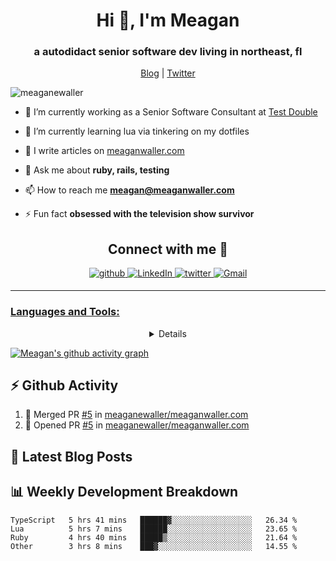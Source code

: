 <head>
  <link rel="stylesheet" href="https://cdnjs.cloudflare.com/ajax/libs/font-awesome/4.7.0/css/font-awesome.min.css">
  <link rel="stylesheet" href="https://cdn.jsdelivr.net/gh/devicons/devicon@v2.15.1/devicon.min.css">
</head>

<h1 align="center">Hi 👋, I'm Meagan</h1>
<h3 align="center">a autodidact senior software dev living in northeast, fl</h3>
<p align="center">
  <a href="https://meaganwaller.com" target="_blank" alt="Blog">Blog</a> | <a href="https://twitter.com/meaganewaller" target="_blank" alt="Twitter">Twitter</a>
</p>

<p align="left"> <img src="https://komarev.com/ghpvc/?username=meaganewaller" alt="meaganewaller" /> </p>

- 🔭 I’m currently working as a Senior Software Consultant at [Test Double](http://testdouble.com)

- 🌱 I’m currently learning lua via tinkering on my dotfiles

- 📝 I write articles on [meaganwaller.com](http://meaganwaller.com)

- 💬 Ask me about **ruby, rails, testing**

- 📫 How to reach me **meagan@meaganwaller.com**

- ⚡ Fun fact **obsessed with the television show survivor**

<h2 align="center">Connect with me 🤝</h2>

<p align="center">
<a href="https://github.com/meaganewaller" target="_blank">
  <img src=https://img.shields.io/badge/github-%2324292e.svg?&style=for-the-badge&logo=github&logoColor=white alt=github style="margin-bottom: 5px;" />
</a>
<a href="https://www.linkedin.com/in/meaganewaller/" target="_blank">
  <img alt="LinkedIn" src="https://img.shields.io/badge/linkedin%20-%230077B5.svg?&style=for-the-badge&logo=linkedin&logoColor=white"/>
</a>
<a href="https://twitter.com/meaganewaller" target="_blank">
  <img src=https://img.shields.io/badge/twitter-%2300acee.svg?&style=for-the-badge&logo=twitter&logoColor=white alt=twitter style="margin-bottom: 5px;" />
</a>
<!-- <a href="https://meaganwaller.com/"> -->
<!--   <img src="https://img.shields.io/badge/Hashnode-2962FF?style=for-the-badge&logo=hashnode&logoColor=white"></a> -->
<a href="mailto:meagan@meaganwaller.com">
  <img alt="Gmail" src="https://img.shields.io/badge/Gmail-D14836?style=for-the-badge&logo=gmail&logoColor=white" />
</p>

---

<h3 align="left">Languages and Tools:</h3>
<p align="left">
  <!-- <a href="#"> -->
  <!--   <img src="https://cdn.jsdelivr.net/gh/devicons/devicon/icons/html5/html5-original.svg" height="40" width="40" /> -->
  <!-- </a> -->
  <!-- <a href="#"> -->
  <!--   <img src="https://cdn.jsdelivr.net/gh/devicons/devicon/icons/css3/css3-original.svg" height="40" width="40" /> -->
  <!-- </a> -->
  <!--  <a href="#"> -->
  <!--   <img src="https://cdn.jsdelivr.net/gh/devicons/devicon/icons/javascript/javascript-original.svg" height="40" width="40" /> -->
  <!-- </a> -->
  <!-- <a href="#"> -->
  <!--   <img src="https://cdn.jsdelivr.net/gh/devicons/devicon/icons/tailwindcss/tailwindcss-plain.svg" height="40" width="40" /> -->
  <!-- </a> -->
  <!-- <a href="#"> -->
  <!--   <img src="https://cdn.jsdelivr.net/gh/devicons/devicon/icons/git/git-original.svg" height="40" width="40" /> -->
  <!-- </a> -->
  <!-- <a href="#"> -->
  <!--   <img src="https://cdn.jsdelivr.net/gh/devicons/devicon/icons/react/react-original.svg" height="40" width="40" /> -->
  <!-- </a> -->
  <!-- <a href="#"> -->
  <!--   <img src="https://cdn.jsdelivr.net/gh/devicons/devicon/icons/python/python-original.svg" height="40" width="40" /> -->
  <!-- </a> -->
  <!-- <a href="#"> -->
  <!--   <img src="https://cdn.jsdelivr.net/gh/devicons/devicon/icons/nodejs/nodejs-original.svg" height="40" width="40"/> -->
  <!-- </a> -->
  <!-- <a href="#"> -->
  <!--   <i class="devicon-nextjs-original-wordmark" style="font-size:50px;"></i> -->
  <!-- </a> -->
</p>

<details align="center">
  <summary>GitHub Tropies 🏆</summary>
  <p align="center">
    <a href="https://github.com/ryo-ma/github-profile-trophy" target="_blank">
      <img src="https://github-profile-trophy.vercel.app/?username=meaganewaller&theme=gruvbox"/>
    </a>
  </p>
</details>

[![Meagan's github activity graph](https://github-readme-activity-graph.cyclic.app/graph?username=meaganewaller&theme=react)](https://github.com/ashutosh00710/github-readme-activity-graph)

## ⚡ Github Activity
<!--START_SECTION:activity-->
1. 🎉 Merged PR [#5](https://github.com/meaganewaller/meaganwaller.com/pull/5) in [meaganewaller/meaganwaller.com](https://github.com/meaganewaller/meaganwaller.com)
2. 💪 Opened PR [#5](https://github.com/meaganewaller/meaganwaller.com/pull/5) in [meaganewaller/meaganwaller.com](https://github.com/meaganewaller/meaganwaller.com)
<!--END_SECTION:activity-->

## 📖 Latest Blog Posts
<!--BLOG-POST-LIST:START -->
<!-- BLOG-POST-LIST:END -->

## 📊 Weekly Development Breakdown
<!--START_SECTION:waka-->

```text
TypeScript   5 hrs 41 mins   ██████▓░░░░░░░░░░░░░░░░░░   26.34 %
Lua          5 hrs 7 mins    ██████░░░░░░░░░░░░░░░░░░░   23.65 %
Ruby         4 hrs 40 mins   █████▒░░░░░░░░░░░░░░░░░░░   21.64 %
Other        3 hrs 8 mins    ███▓░░░░░░░░░░░░░░░░░░░░░   14.55 %
```

<!--END_SECTION:waka-->

<!-- <p align="left"> -->
<!--   <img src="https://devicons.github.io/devicon/devicon.git/icons/amazonwebservices/amazonwebservices-original-wordmark.svg" alt="aws" width="40" height="40"/> -->
<!--   <img src="https://devicons.github.io/devicon/devicon.git/icons/bootstrap/bootstrap-plain.svg" alt="bootstrap" width="40" height="40"/> -->
<!--   <img src="https://devicons.github.io/devicon/devicon.git/icons/css3/css3-original-wordmark.svg" alt="css3" width="40" height="40"/> -->
<!--   <img src="https://devicons.github.io/devicon/devicon.git/icons/docker/docker-original-wordmark.svg" alt="docker" width="40" height="40"/> -->
<!--   <img src="https://www.vectorlogo.zone/logos/git-scm/git-scm-icon.svg" alt="git" width="40" height="40"/> -->
<!--   <img src="https://devicons.github.io/devicon/devicon.git/icons/html5/html5-original-wordmark.svg" alt="html5" width="40" height="40"/> -->
<!--   <img src="https://devicons.github.io/devicon/devicon.git/icons/javascript/javascript-original.svg" alt="javascript" width="40" height="40"/> -->
<!--   <img src="https://www.vectorlogo.zone/logos/jekyllrb/jekyllrb-icon.svg" alt="jekyll" width="40" height="40"/> -->
<!--   <img src="https://devicons.github.io/devicon/devicon.git/icons/postgresql/postgresql-original-wordmark.svg" alt="postgresql" width="40" height="40"/> -->
<!--   <img src="https://devicons.github.io/devicon/devicon.git/icons/rails/rails-original-wordmark.svg" alt="rails" width="40" height="40"/> -->
<!--   <img src="https://devicons.github.io/devicon/devicon.git/icons/react/react-original-wordmark.svg" alt="react" width="40" height="40"/> -->
<!--   <img src="https://devicons.github.io/devicon/devicon.git/icons/ruby/ruby-original-wordmark.svg" alt="ruby" width="40" height="40"/> -->
<!--   <img src="https://devicons.github.io/devicon/devicon.git/icons/sass/sass-original.svg" alt="sass" width="40" height="40"/> -->
<!-- </p> -->
<!-- <p> -->
<!--   <img align="left" src="https://github-readme-stats.vercel.app/api/top-langs/?username=meaganewaller&layout=compact&hide=html" alt="meaganewaller" /> -->
<!-- </p> -->
<!---->
<!-- <p>&nbsp;<img align="center" src="https://github-readme-stats.vercel.app/api?username=meaganewaller&show_icons=true" alt="meaganewaller" /></p> -->
<!---->
<!-- <p align="center"> -->
<!-- <a href="https://twitter.com/meaganewaller" target="blank"><img align="center" src="https://cdn.jsdelivr.net/npm/simple-icons@3.0.1/icons/twitter.svg" alt="meaganewaller" height="30" width="30" /></a> -->
<!-- <a href="https://linkedin.com/in/meagan-waller-a3299036" target="blank"><img align="center" src="https://cdn.jsdelivr.net/npm/simple-icons@3.0.1/icons/linkedin.svg" alt="meagan-waller-a3299036" height="30" width="30" /></a> -->
<!-- <a href="https://instagram.com/neonbudlightsign" target="blank"><img align="center" src="https://cdn.jsdelivr.net/npm/simple-icons@3.0.1/icons/instagram.svg" alt="neonbudlightsign" height="30" width="30" /></a> -->
<!-- </p> -->
